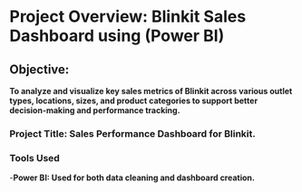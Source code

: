 # Project Overview: Blinkit Sales Dashboard using (Power BI)

## Objective:
**To analyze and visualize key sales metrics of Blinkit across various outlet types, locations, sizes, and product categories to support better decision-making and performance tracking.**

### Project Title: Sales Performance Dashboard for Blinkit.

### Tools Used
-**Power BI: Used for both data cleaning and dashboard creation.**
